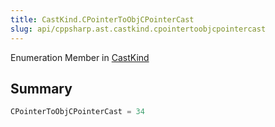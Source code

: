 ```yaml
---
title: CastKind.CPointerToObjCPointerCast
slug: api/cppsharp.ast.castkind.cpointertoobjcpointercast
---
```

Enumeration Member in [CastKind](/api/cppsharp/ast/castkind)

## Summary



```csharp
CPointerToObjCPointerCast = 34
```

